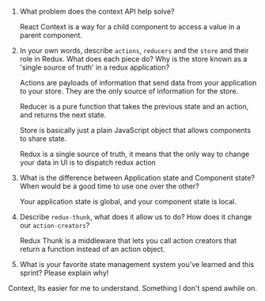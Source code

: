 1. What problem does the context API help solve?

   React Context is a way for a child component to access a value in a parent component.

2. In your own words, describe `actions`, `reducers` and the `store` and their role in Redux. What does each piece do? Why is the store known as a 'single source of truth' in a redux application?

   Actions are payloads of information that send data from your application to your store. They are the only source of information for the store.

   Reducer is a pure function that takes the previous state and an action, and returns the next state.

   Store is basically just a plain JavaScript object that allows components to share state.

   Redux is a single source of truth, it means that the only way to change your data in UI is to dispatch redux action

3. What is the difference between Application state and Component state? When would be a good time to use one over the other?

   Your application state is global, and your component state is local.

4. Describe `redux-thunk`, what does it allow us to do? How does it change our `action-creators`?

   Redux Thunk is a middleware that lets you call action creators that return a function instead of an action object.

5. What is your favorite state management system you've learned and this sprint? Please explain why!

Context, Its easier for me to understand. Something I don't spend awhile on.
